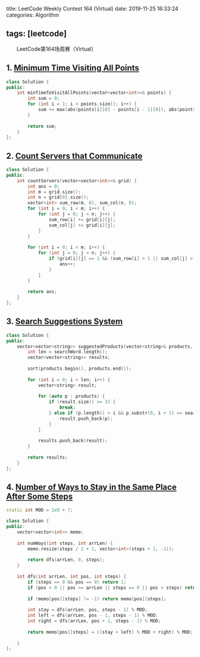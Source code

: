 title: LeetCode Weekly Contest 164 (Virtual)
date: 2019-11-25 16:33:24
categories: Algorithm 

tags: [leetcode]
---

　　LeetCode第164场周赛（Virtual）

<!-- more -->

## 1. [Minimum Time Visiting All Points](https://leetcode.com/contest/weekly-contest-164/problems/minimum-time-visiting-all-points/)

```C++
class Solution {
public:
    int minTimeToVisitAllPoints(vector<vector<int>>& points) {
        int sum = 0;
        for (int i = 1; i < points.size(); i++) {
            sum += max(abs(points[i][0] - points[i - 1][0]), abs(points[i][1] - points[i - 1][1]));
        }
        
        return sum;
    }
};
```

## 2. [Count Servers that Communicate](https://leetcode.com/contest/weekly-contest-164/problems/count-servers-that-communicate/)

```C++
class Solution {
public:  
    int countServers(vector<vector<int>>& grid) {
        int ans = 0;
        int m = grid.size();
        int n = grid[0].size();
        vector<int> sum_row(m, 0), sum_col(n, 0);
        for (int i = 0; i < m; i++) {
            for (int j = 0; j < n; j++) {
                sum_row[i] += grid[i][j];
                sum_col[j] += grid[i][j];
            }
        }
        
        for (int i = 0; i < m; i++) {
            for (int j = 0; j < n; j++) {
                if (grid[i][j] == 1 && (sum_row[i] > 1 || sum_col[j] > 1)) {
                    ans++;
                }
            }
        }
        
        return ans;
    }
};
```

## 3. [Search Suggestions System](https://leetcode.com/contest/weekly-contest-164/problems/search-suggestions-system/)

```C++
class Solution {
public:
    vector<vector<string>> suggestedProducts(vector<string>& products, string searchWord) {
        int len = searchWord.length();
        vector<vector<string>> results;
        
        sort(products.begin(), products.end());
        
        for (int i = 0; i < len; i++) {
            vector<string> result;
            
            for (auto p : products) {
                if (result.size() >= 3) {
                    break;
                } else if (p.length() > i && p.substr(0, i + 1) == searchWord.substr(0, i + 1)) {
                    result.push_back(p);
                }
            }
            
            results.push_back(result);
        }
        
        return results;
    }
};
```

## 4. [Number of Ways to Stay in the Same Place After Some Steps](https://leetcode.com/contest/weekly-contest-164/problems/number-of-ways-to-stay-in-the-same-place-after-some-steps/)

```C++
static int MOD = 1e9 + 7;

class Solution {
public:
    vector<vector<int>> memo;
    
    int numWays(int steps, int arrLen) {
        memo.resize(steps / 2 + 1, vector<int>(steps + 1, -1));
        
        return dfs(arrLen, 0, steps);
    }
    
    int dfs(int arrLen, int pos, int steps) {
        if (steps == 0 && pos == 0) return 1;
        if (pos < 0 || pos >= arrLen || steps == 0 || pos > steps) return 0;
        
        if (memo[pos][steps] != -1) return memo[pos][steps];
        
        int stay = dfs(arrLen, pos, steps - 1) % MOD;
        int left = dfs(arrLen, pos - 1, steps - 1) % MOD;
        int right = dfs(arrLen, pos + 1, steps - 1) % MOD;
        
        return memo[pos][steps] = ((stay + left) % MOD + right) % MOD;
        
    }
};
```

